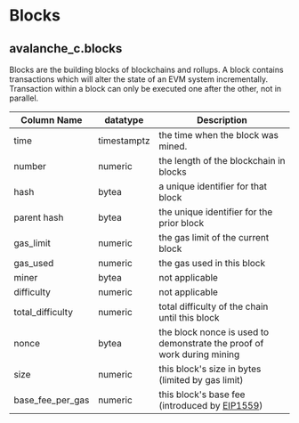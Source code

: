 # Blocks

## avalanche_c.blocks

Blocks are the building blocks of blockchains and rollups. A block contains transactions which will alter the state of an EVM system incrementally. Transaction within a block can only be executed one after the other, not in parallel.

| **Column Name**     | **datatype** | **Description**                                                                          |
| ------------------- | ------------ | ---------------------------------------------------------------------------------------- |
| time                | timestamptz  | the time when the block was mined.                                                       |
| number              | numeric      | the length of the blockchain in blocks                                                   |
| hash                | bytea        | a unique identifier for that block                                                       |
| parent hash         | bytea        | the unique identifier for the prior block                                                |
| gas\_limit          | numeric      | the gas limit of the current block                                                       |
| gas\_used           | numeric      | the gas used in this block                                                               |
| miner               | bytea        | not applicable                                                                           |
| difficulty          | numeric      | not applicable                                                                           |
| total\_difficulty   | numeric      | total difficulty of the chain until this block                                           |
| nonce               | bytea        | the block nonce is used to demonstrate the proof of work during mining                   |
| size                | numeric      | this block's size in bytes (limited by gas limit)                                        |
| base\_fee\_per\_gas | numeric      | this block's base fee (introduced by [EIP1559](https://eips.ethereum.org/EIPS/eip-1559)) |

